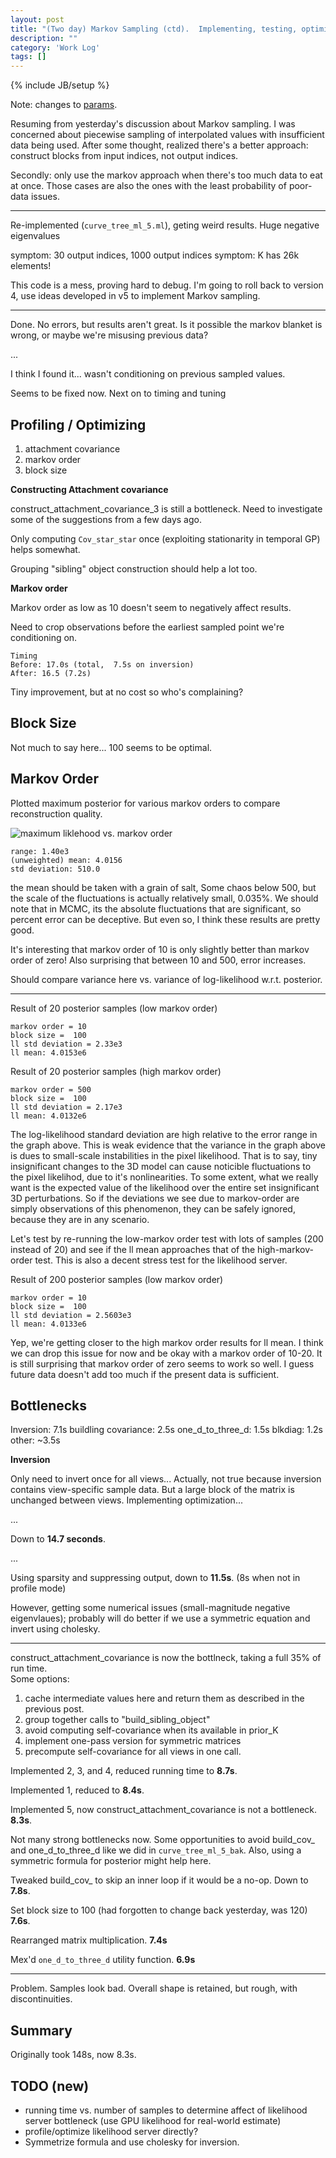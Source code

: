 ```yaml
---
layout: post
title: "(Two day) Markov Sampling (ctd).  Implementing, testing, optimizing"
description: ""
category: 'Work Log'
tags: []
---
```

{% include JB/setup %}

Note: changes to [params]({{site.baseurl}}/CVPR2014/params.html).

Resuming from yesterday's discussion about Markov sampling.  I was concerned about piecewise sampling of interpolated values with insufficient data being used.  After some thought, realized there's a better approach: construct blocks from input indices, not output indices.


Secondly: only use the markov approach when there's too much data to eat at once.  Those cases are also the ones with the least probability of poor-data issues.

---

Re-implemented (`curve_tree_ml_5.ml`), geting weird results.  Huge negative eigenvalues


symptom: 30 output indices, 1000 output indices
symptom: K has 26k elements!

This code is a mess, proving hard to debug.  I'm going to roll back to version 4, use ideas developed in v5 to implement Markov sampling.

---

Done.  No errors, but results aren't great.  Is it possible the markov blanket is wrong, or maybe we're misusing previous data?

...

I think I found it... wasn't conditioning on previous sampled values.

Seems to be fixed now.  Next on to timing and tuning

Profiling / Optimizing
---------------------------

1. attachment covariance
2. markov order
3. block size

**Constructing Attachment covariance**

construct_attachment_covariance_3 is still a bottleneck.  Need to investigate some of the suggestions from a few days ago.

Only computing `Cov_star_star` once (exploiting stationarity in temporal GP) helps somewhat.

Grouping "sibling" object construction should help a lot too.

**Markov order**

Markov order as low as 10 doesn't seem to negatively affect results.

Need to crop observations before the earliest sampled point we're conditioning on.

    Timing
    Before: 17.0s (total,  7.5s on inversion)
    After: 16.5 (7.2s)

Tiny improvement, but at no cost so who's complaining?

Block Size
-----------

Not much to say here...  100 seems to be optimal.

Markov Order
--------------

Plotted maximum posterior for various markov orders to compare reconstruction quality.

![maximum liklehood vs. markov order]({{site.baseurl}}/img/2013-11-01-mls_vs_mo.png)

    range: 1.40e3
    (unweighted) mean: 4.0156
    std deviation: 510.0

the mean should be taken with a grain of salt, 
Some chaos below 500, but the scale of the fluctuations is actually relatively small, 0.035%.  We should note that in MCMC, its the absolute fluctuations that are significant, so percent error can be deceptive.  But even so, I think these results are pretty good.

It's interesting that markov order of 10 is only slightly better than markov order of zero!    Also surprising that between 10 and 500, error increases.

Should compare variance here vs. variance of log-likelihood w.r.t. posterior.

---

Result of 20 posterior samples (low markov order)

    markov order = 10
    block size =  100
    ll std deviation = 2.33e3
    ll mean: 4.0153e6

Result of 20 posterior samples (high markov order)

    markov order = 500
    block size =  100
    ll std deviation = 2.17e3
    ll mean: 4.0132e6

The log-likelihood standard deviation are high relative to the error range in the graph above.   This is weak evidence that the variance in the graph above is dues to small-scale instabilities in the pixel likelihood.  That is to say, tiny insignificant changes to the 3D model can cause noticible fluctuations to the pixel likelihod, due to it's nonlinearities.  To some extent, what we really want is the expected value of the likelihood over the entire set insignificant 3D perturbations.  So if the deviations we see due to markov-order are simply observations of this phenomenon, they can be safely ignored, because they are in any scenario.

Let's test by re-running the low-markov order test with lots of samples (200 instead of 20) and see if the ll mean approaches that of the high-markov-order test.  This is also a decent stress test for the likelihood server.

Result of 200 posterior samples (low markov order)

    markov order = 10
    block size =  100
    ll std deviation = 2.5603e3
    ll mean: 4.0133e6

Yep, we're getting closer to the high markov order results for ll mean.  I think we can drop this issue for now and be okay with a markov order of 10-20.  It is still surprising that markov order of zero seems to work so well.  I guess future data doesn't add too much if the present data is sufficient.


Bottlenecks
----------

Inversion: 7.1s
buildling covariance:  2.5s
one_d_to_three_d: 1.5s
blkdiag: 1.2s
other: ~3.5s

**Inversion**

Only need to invert once for all views... Actually, not true because inversion contains view-specific sample data.  But a large block of the matrix is unchanged between views.  Implementing optimization...


...

Down to **14.7 seconds**.

...

Using sparsity and suppressing output, down to **11.5s**. (8s when not in profile mode)

However, getting some numerical issues (small-magnitude negative eigenvlaues); probably will do better if we use a symmetric equation and invert using cholesky.

---

construct_attachment_covariance is now the bottlneck, taking a full 35% of run time.  
Some options:

1. cache intermediate values here and return them as described in the previous post.
2. group together calls to "build_sibling_object"
3. avoid computing self-covariance when its available in prior_K
4. implement one-pass version for symmetric matrices
5. precompute self-covariance for all views in one call.

Implemented 2, 3, and 4, reduced running time to **8.7s**.  

Implemented 1, reduced to  **8.4s**. 

Implemented 5, now construct_attachment_covariance is not a bottleneck.  **8.3s**.  

Not many strong bottlenecks now.  Some opportunities  to avoid build_cov_ and one_d_to_three_d like we did in `curve_tree_ml_5_bak`.  Also, using a symmetric formula for posterior might help here.

Tweaked build_cov_ to skip an inner loop if it would be a no-op.  Down to **7.8s**.

Set block size to 100 (had forgotten to change back yesterday, was 120)   **7.6s**.

Rearranged matrix multiplication.  **7.4s**

Mex'd `one_d_to_three_d` utility function.  **6.9s**

---

Problem.  Samples look bad.  Overall shape is retained, but rough, with discontinuities.

Summary
-----------
Originally took 148s, now 8.3s.  

TODO (new)
----------
* running time vs. number of samples to determine affect of likelihood server bottleneck (use GPU likelihood for real-world estimate)
* profile/optimize likelihood server directly?
* Symmetrize formula and use cholesky for inversion.
